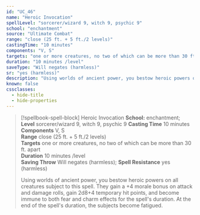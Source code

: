 ```yaml
---
id: "UC_46"
name: "Heroic Invocation"
spellLevel: "sorcerer/wizard 9, witch 9, psychic 9"
school: "enchantment"
source: "Ultimate Combat"
range: "close (25 ft. + 5 ft./2 levels)"
castingTime: "10 minutes"
components: "V, S"
targets: "one or more creatures, no two of which can be more than 30 ft. apart"
duration: "10 minutes /level"
saveType: "Will negates (harmless)"
sr: "yes (harmless)"
description: "Using worlds of ancient power, you bestow heroic powers on all creatures subject to this spell. They gain a +4 morale bonus on attack and damage rolls, gain 2d8+4 temporary hit points, and become immune to both fear and charm effects for the spell's duration.  At the end of the spell's duration, the subjects become fatigued."
known: false
cssclasses:
  - hide-title
  - hide-properties
---
```


> [!spellbook-spell-block] Heroic Invocation
> **School:** enchantment; **Level** sorcerer/wizard 9, witch 9, psychic 9
> **Casting Time** 10 minutes  
> **Components** V, S  
> **Range** close (25 ft. + 5 ft./2 levels)  
> **Targets** one or more creatures, no two of which can be more than 30 ft. apart  
> **Duration** 10 minutes /level  
> **Saving Throw** Will negates (harmless); **Spell Resistance** yes (harmless)
> 
> Using worlds of ancient power, you bestow heroic powers on all creatures subject to this spell. They gain a +4 morale bonus on attack and damage rolls, gain 2d8+4 temporary hit points, and become immune to both fear and charm effects for the spell's duration.  At the end of the spell's duration, the subjects become fatigued.